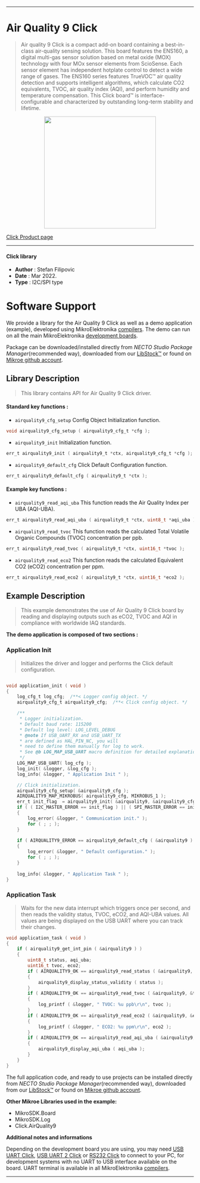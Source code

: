 
---
# Air Quality 9 Click

> Air quality 9 Click is a compact add-on board containing a best-in-class air-quality sensing solution. This board features the ENS160, a digital multi-gas sensor solution based on metal oxide (MOX) technology with four MOx sensor elements from ScioSense. Each sensor element has independent hotplate control to detect a wide range of gases. The ENS160 series features TrueVOC™ air quality detection and supports intelligent algorithms, which calculate CO2 equivalents, TVOC, air quality index (AQI), and perform humidity and temperature compensation. This Click board™ is interface-configurable and characterized by outstanding long-term stability and lifetime.

<p align="center">
  <img src="https://download.mikroe.com/images/click_for_ide/airquality9_click.png" height=300px>
</p>

[Click Product page](https://www.mikroe.com/air-quality-9-click)

---


#### Click library

- **Author**        : Stefan Filipovic
- **Date**          : Mar 2022.
- **Type**          : I2C/SPI type


# Software Support

We provide a library for the Air Quality 9 Click
as well as a demo application (example), developed using MikroElektronika
[compilers](https://www.mikroe.com/necto-studio).
The demo can run on all the main MikroElektronika [development boards](https://www.mikroe.com/development-boards).

Package can be downloaded/installed directly from *NECTO Studio Package Manager*(recommended way), downloaded from our [LibStock&trade;](https://libstock.mikroe.com) or found on [Mikroe github account](https://github.com/MikroElektronika/mikrosdk_click_v2/tree/master/clicks).

## Library Description

> This library contains API for Air Quality 9 Click driver.

#### Standard key functions :

- `airquality9_cfg_setup` Config Object Initialization function.
```c
void airquality9_cfg_setup ( airquality9_cfg_t *cfg );
```

- `airquality9_init` Initialization function.
```c
err_t airquality9_init ( airquality9_t *ctx, airquality9_cfg_t *cfg );
```

- `airquality9_default_cfg` Click Default Configuration function.
```c
err_t airquality9_default_cfg ( airquality9_t *ctx );
```

#### Example key functions :

- `airquality9_read_aqi_uba` This function reads the Air Quality Index per UBA (AQI-UBA).
```c
err_t airquality9_read_aqi_uba ( airquality9_t *ctx, uint8_t *aqi_uba );
```

- `airquality9_read_tvoc` This function reads the calculated Total Volatile Organic Compounds (TVOC) concentration per ppb.
```c
err_t airquality9_read_tvoc ( airquality9_t *ctx, uint16_t *tvoc );
```

- `airquality9_read_eco2` This function reads the calculated Equivalent CO2 (eCO2) concentration per ppm.
```c
err_t airquality9_read_eco2 ( airquality9_t *ctx, uint16_t *eco2 );
```

## Example Description

> This example demonstrates the use of Air Quality 9 Click board by reading and displaying outputs such as eCO2, TVOC and AQI in compliance with worldwide IAQ standards.

**The demo application is composed of two sections :**

### Application Init

> Initializes the driver and logger and performs the Click default configuration.

```c

void application_init ( void )
{
    log_cfg_t log_cfg;  /**< Logger config object. */
    airquality9_cfg_t airquality9_cfg;  /**< Click config object. */

    /** 
     * Logger initialization.
     * Default baud rate: 115200
     * Default log level: LOG_LEVEL_DEBUG
     * @note If USB_UART_RX and USB_UART_TX 
     * are defined as HAL_PIN_NC, you will 
     * need to define them manually for log to work. 
     * See @b LOG_MAP_USB_UART macro definition for detailed explanation.
     */
    LOG_MAP_USB_UART( log_cfg );
    log_init( &logger, &log_cfg );
    log_info( &logger, " Application Init " );

    // Click initialization.
    airquality9_cfg_setup( &airquality9_cfg );
    AIRQUALITY9_MAP_MIKROBUS( airquality9_cfg, MIKROBUS_1 );
    err_t init_flag  = airquality9_init( &airquality9, &airquality9_cfg );
    if ( ( I2C_MASTER_ERROR == init_flag ) || ( SPI_MASTER_ERROR == init_flag ) )
    {
        log_error( &logger, " Communication init." );
        for ( ; ; );
    }
    
    if ( AIRQUALITY9_ERROR == airquality9_default_cfg ( &airquality9 ) )
    {
        log_error( &logger, " Default configuration." );
        for ( ; ; );
    }
    
    log_info( &logger, " Application Task " );
}

```

### Application Task

> Waits for the new data interrupt which triggers once per second, 
and then reads the validity status, TVOC, eCO2, and AQI-UBA values. 
All values are being displayed on the USB UART where you can track their changes.

```c
void application_task ( void )
{
    if ( airquality9_get_int_pin ( &airquality9 ) )
    {
        uint8_t status, aqi_uba;
        uint16_t tvoc, eco2;
        if ( AIRQUALITY9_OK == airquality9_read_status ( &airquality9, &status ) )
        {
            airquality9_display_status_validity ( status );
        }
        if ( AIRQUALITY9_OK == airquality9_read_tvoc ( &airquality9, &tvoc ) )
        {
            log_printf ( &logger, " TVOC: %u ppb\r\n", tvoc );
        }
        if ( AIRQUALITY9_OK == airquality9_read_eco2 ( &airquality9, &eco2 ) )
        {
            log_printf ( &logger, " ECO2: %u ppm\r\n", eco2 );
        }
        if ( AIRQUALITY9_OK == airquality9_read_aqi_uba ( &airquality9, &aqi_uba ) )
        {
            airquality9_display_aqi_uba ( aqi_uba );
        }
    }
}
```

The full application code, and ready to use projects can be installed directly from *NECTO Studio Package Manager*(recommended way), downloaded from our [LibStock&trade;](https://libstock.mikroe.com) or found on [Mikroe github account](https://github.com/MikroElektronika/mikrosdk_click_v2/tree/master/clicks).

**Other Mikroe Libraries used in the example:**

- MikroSDK.Board
- MikroSDK.Log
- Click.AirQuality9

**Additional notes and informations**

Depending on the development board you are using, you may need
[USB UART Click](https://www.mikroe.com/usb-uart-click),
[USB UART 2 Click](https://www.mikroe.com/usb-uart-2-click) or
[RS232 Click](https://www.mikroe.com/rs232-click) to connect to your PC, for
development systems with no UART to USB interface available on the board. UART
terminal is available in all MikroElektronika
[compilers](https://shop.mikroe.com/compilers).

---
